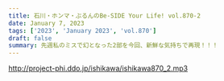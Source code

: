 ```yaml
---
title: 石川・ホンマ・ぶるんのBe-SIDE Your Life! vol.870-2
date: January 7, 2023
tags: ['2023', 'January 2023', 'vol.870']
draft: false
summary: 先週私のミスで幻となった2部を今回、新鮮な気持ちで再現！！！
---
```


http://project-phi.ddo.jp/ishikawa/ishikawa870_2.mp3